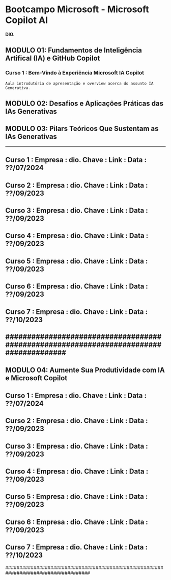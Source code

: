 # Bootcampo Microsoft - Microsoft Copilot AI
**DIO.**

## MODULO 01: Fundamentos de Inteligência Artifical (IA) e GitHub Copilot

### Curso 1	 : Bem-Vindo à Experiência Microsoft IA Copilot

    Aula introdutória de apresentação e overview acerca do assunto IA Generativa.



## MODULO 02: Desafios e Aplicações Práticas das IAs Generativas

## MODULO 03: Pilars Teóricos Que Sustentam as IAs Generativas
--------------------------------------------------------------------------------------
Curso 1	 : 
Empresa	 : dio.
Chave	 : 
Link	 : 
Data     : ??/07/2024
--------------------------------------------------------------------------------------
Curso 2	 : 
Empresa	 : dio.
Chave	 : 
Link	 : 
Data     : ??/09/2023
--------------------------------------------------------------------------------------
Curso 3	 : 
Empresa	 : dio.
Chave	 : 
Link	 : 
Data     : ??/09/2023
--------------------------------------------------------------------------------------
Curso 4	 : 
Empresa	 : dio.
Chave	 : 
Link	 : 
Data     : ??/09/2023
--------------------------------------------------------------------------------------
Curso 5  : 
Empresa	 : dio.
Chave	 : 
Link	 : 
Data     : ??/09/2023
--------------------------------------------------------------------------------------
Curso 6  : 
Empresa	 : dio.
Chave	 : 
Link	 : 
Data     : ??/09/2023
--------------------------------------------------------------------------------------
Curso 7  : 
Empresa	 : dio.
Chave	 : 
Link	 : 
Data     : ??/10/2023
--------------------------------------------------------------------------------------
######################################################################################
--------------------------------------------------------------------------------------
MODULO 04: Aumente Sua Produtividade com IA e Microsoft Copilot
--------------------------------------------------------------------------------------
Curso 1	 : 
Empresa	 : dio.
Chave	 : 
Link	 : 
Data     : ??/07/2024
--------------------------------------------------------------------------------------
Curso 2	 : 
Empresa	 : dio.
Chave	 : 
Link	 : 
Data     : ??/09/2023
--------------------------------------------------------------------------------------
Curso 3	 : 
Empresa	 : dio.
Chave	 : 
Link	 : 
Data     : ??/09/2023
--------------------------------------------------------------------------------------
Curso 4	 : 
Empresa	 : dio.
Chave	 : 
Link	 : 
Data     : ??/09/2023
--------------------------------------------------------------------------------------
Curso 5  : 
Empresa	 : dio.
Chave	 : 
Link	 : 
Data     : ??/09/2023
--------------------------------------------------------------------------------------
Curso 6  : 
Empresa	 : dio.
Chave	 : 
Link	 : 
Data     : ??/09/2023
--------------------------------------------------------------------------------------
Curso 7  : 
Empresa	 : dio.
Chave	 : 
Link	 : 
Data     : ??/10/2023
--------------------------------------------------------------------------------------
######################################################################################
